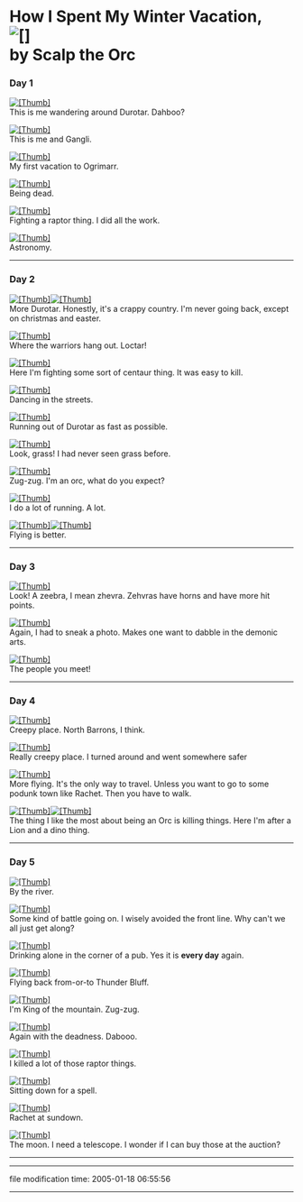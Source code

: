 How I Spent My Winter Vacation,  
![[]](/images/scalp-01.jpg)  
by Scalp the Orc
================================================================================

### Day 1

[![[Thumb]](/photos/thumb/2005-01-13-wow-001.jpg)](/photos/2005-01-13-wow-001.jpg)  
This is me wandering around Durotar. Dahboo?

[![[Thumb]](/photos/thumb/2005-01-13-wow-002.jpg)](/photos/2005-01-13-wow-002.jpg)  
This is me and Gangli.

[![[Thumb]](/photos/thumb/2005-01-13-wow-003.jpg)](/photos/2005-01-13-wow-003.jpg)  
My first vacation to Ogrimarr.

[![[Thumb]](/photos/thumb/2005-01-13-wow-004.jpg)](/photos/2005-01-13-wow-004.jpg)  
Being dead.

[![[Thumb]](/photos/thumb/2005-01-13-wow-005.jpg)](/photos/2005-01-13-wow-005.jpg)  
Fighting a raptor thing. I did all the work.

[![[Thumb]](/photos/thumb/2005-01-13-wow-006.jpg)](/photos/2005-01-13-wow-006.jpg)  
Astronomy.

* * *

### Day 2

 [![[Thumb]](/photos/thumb/2005-01-14-wow-007.jpg)](/photos/2005-01-14-wow-007.jpg)[![[Thumb]](/photos/thumb/2005-01-14-wow-008.jpg)](/photos/2005-01-14-wow-008.jpg)  
More Durotar. Honestly, it's a crappy country. I'm never going back, except on christmas and easter.

[![[Thumb]](/photos/thumb/2005-01-14-wow-009.jpg)](/photos/2005-01-14-wow-009.jpg)  
Where the warriors hang out. Loctar!

[![[Thumb]](/photos/thumb/2005-01-14-wow-010.jpg)](/photos/2005-01-14-wow-010.jpg)  
Here I'm fighting some sort of centaur thing. It was easy to kill.

[![[Thumb]](/photos/thumb/2005-01-14-wow-011.jpg)](/photos/2005-01-14-wow-011.jpg)  
Dancing in the streets.

[![[Thumb]](/photos/thumb/2005-01-14-wow-012.jpg)](/photos/2005-01-14-wow-012.jpg)  
Running out of Durotar as fast as possible.

[![[Thumb]](/photos/thumb/2005-01-14-wow-013.jpg)](/photos/2005-01-14-wow-013.jpg)  
Look, grass! I had never seen grass before.

[![[Thumb]](/photos/thumb/2005-01-14-wow-014.jpg)](/photos/2005-01-14-wow-014.jpg)  
Zug-zug. I'm an orc, what do you expect?

[![[Thumb]](/photos/thumb/2005-01-14-wow-015.jpg)](/photos/2005-01-14-wow-015.jpg)  
I do a lot of running. A lot.

 [![[Thumb]](/photos/thumb/2005-01-14-wow-017.jpg)](/photos/2005-01-14-wow-017.jpg)[![[Thumb]](/photos/thumb/2005-01-14-wow-018.jpg)](/photos/2005-01-14-wow-018.jpg)  
Flying is better.

* * *

### Day 3

[![[Thumb]](/photos/thumb/2005-01-15-wow-019.jpg)](/photos/2005-01-15-wow-019.jpg)  
Look! A zeebra, I mean zhevra. Zehvras have horns and have more hit points.

[![[Thumb]](/photos/thumb/2005-01-15-wow-020.jpg)](/photos/2005-01-15-wow-020.jpg)  
Again, I had to sneak a photo. Makes one want to dabble in the demonic arts.

[![[Thumb]](/photos/thumb/2005-01-15-wow-021.jpg)](/photos/2005-01-15-wow-021.jpg)  
The people you meet!

* * *

### Day 4

[![[Thumb]](/photos/thumb/2005-01-16-wow-022.jpg)](/photos/2005-01-16-wow-022.jpg)  
Creepy place. North Barrons, I think.

[![[Thumb]](/photos/thumb/2005-01-16-wow-023.jpg)](/photos/2005-01-16-wow-023.jpg)  
Really creepy place. I turned around and went somewhere safer

[![[Thumb]](/photos/thumb/2005-01-16-wow-024.jpg)](/photos/2005-01-16-wow-024.jpg)  
More flying. It's the only way to travel. Unless you want to go to some podunk town like Rachet. Then you have to walk.

 [![[Thumb]](/photos/thumb/2005-01-16-wow-025.jpg)](/photos/2005-01-16-wow-025.jpg)[![[Thumb]](/photos/thumb/2005-01-16-wow-026.jpg)](/photos/2005-01-16-wow-026.jpg)  
The thing I like the most about being an Orc is killing things. Here I'm after a Lion and a dino thing.

* * *

### Day 5

[![[Thumb]](/photos/thumb/2005-01-17-wow-027.jpg)](/photos/2005-01-17-wow-027.jpg)  
By the river.

[![[Thumb]](/photos/thumb/2005-01-17-wow-028.jpg)](/photos/2005-01-17-wow-028.jpg)  
Some kind of battle going on. I wisely avoided the front line. Why can't we all just get along?

[![[Thumb]](/photos/thumb/2005-01-17-wow-029.jpg)](/photos/2005-01-17-wow-029.jpg)  
Drinking alone in the corner of a pub. Yes it is **every day** again.

[![[Thumb]](/photos/thumb/2005-01-17-wow-030.jpg)](/photos/2005-01-17-wow-030.jpg)  
Flying back from-or-to Thunder Bluff.

[![[Thumb]](/photos/thumb/2005-01-17-wow-031.jpg)](/photos/2005-01-17-wow-031.jpg)  
I'm King of the mountain. Zug-zug.

[![[Thumb]](/photos/thumb/2005-01-17-wow-032.jpg)](/photos/2005-01-17-wow-032.jpg)  
Again with the deadness. Dabooo.

[![[Thumb]](/photos/thumb/2005-01-17-wow-033.jpg)](/photos/2005-01-17-wow-033.jpg)  
I killed a lot of those raptor things.

[![[Thumb]](/photos/thumb/2005-01-17-wow-034.jpg)](/photos/2005-01-17-wow-034.jpg)  
Sitting down for a spell.

[![[Thumb]](/photos/thumb/2005-01-17-wow-035.jpg)](/photos/2005-01-17-wow-035.jpg)  
Rachet at sundown.

[![[Thumb]](/photos/thumb/2005-01-17-wow-036.jpg)](/photos/2005-01-17-wow-036.jpg)  
The moon. I need a telescope. I wonder if I can buy those at the auction?

* * *

* * *

file modification time: 2005-01-18 06:55:56

* * *

